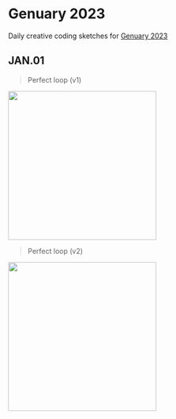 # Genuary 2023

Daily creative coding sketches for [Genuary 2023](https://genuary.art/)

## JAN.01

> Perfect loop (v1)

<img src="./output/JAN01a.gif" width="300"/> 

> Perfect loop (v2)

<img src="./output/JAN01b.gif" width="300"/> 
